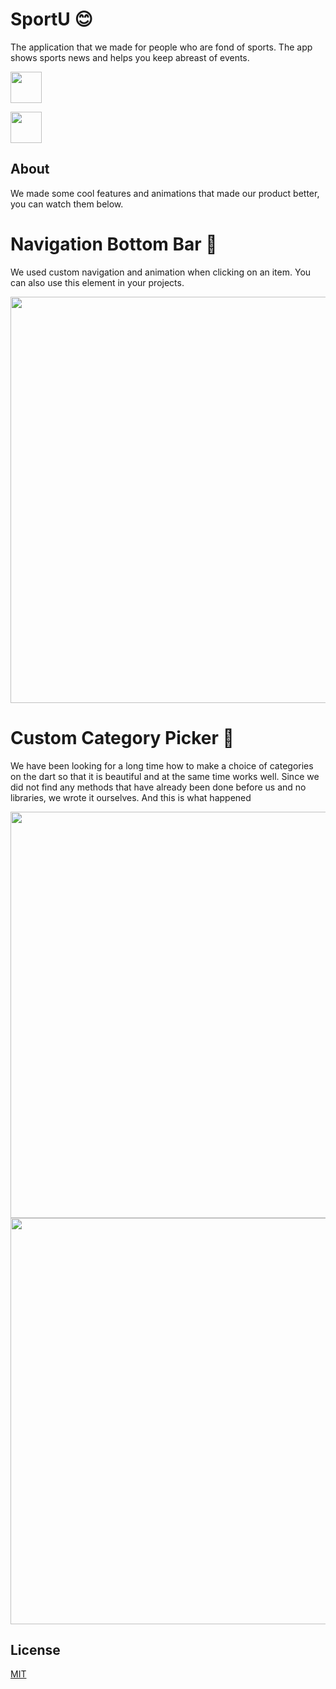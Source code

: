 # SportU 😊

The application that we made for people who are fond of sports. The app shows sports news and helps you keep abreast of events.

[<img src="https://sportu.pro/img/app-store-icon.dfd1334f.png" height="50"/>](https://apps.apple.com/app/id1530732023)

[<img src="https://sportu.pro/img/google-play-icon.b39a79a8.png" height="50" />](https://play.google.com/store/apps/details?id=com.sportu)

## About

We made some cool features and animations that made our product better, you can watch them below.

# Navigation Bottom Bar 🤫

We used custom navigation and animation when clicking on an item. You can also use this element in your projects.

<img src="https://github.com/followthemoney1/SportU/blob/master/1.gif?raw=true" height="650"/>


# Custom Category Picker 🤔

We have been looking for a long time how to make a choice of categories on the dart so that it is beautiful and at the same time works well. Since we did not find any methods that have already been done before us and no libraries, we wrote it ourselves. And this is what happened 

<img src="https://github.com/followthemoney1/SportU/blob/master/2.gif?raw=true" height="650"/>
<img src="https://github.com/followthemoney1/SportU/blob/master/3.gif?raw=true" height="650"/>


## License
[MIT](https://choosealicense.com/licenses/mit/)
